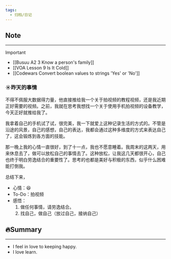 ```yaml
---
tags:
  - 归档/日记
---
```


## Note

---

> [!Important]
> - [[Busuu A2 3 Know a person's family]]
> - [[VOA Lesson 9 Is It Cold]]
> - [[Codewars Convert boolean values to strings 'Yes' or 'No']]

### ☀️昨天的事情

不得不佩服大数据得力量，他直接推给我一个关于拍视频的教程视频，还是我近期正好需要的视频。之前，我就在思考我想找一个关于使用手机拍视频的设备教学， 今天正好就推给我了。

我拿着自己的手机试了试，很完美，我一下就爱上这种记录生活的方式的。不管是沿途的风景，自己的感想，自己的表达，我都会通过这种多维度的方式来表达自己了，这会锻炼到各方面的技能。

那一晚上我的心情一直很好，到了十一点，我也不愿意睡着。我周末的这两天，用来休息去了，做可以放松自己的事情去了。这种放松，让我这几天都很开心，自己也终于明白劳逸结合的重要性了。思考的也都是美好与积极的东西，似乎什么困难能打倒我。

总结下来，

- 心情：😆
- To-Do：拍视频
- 感悟：
	1. 做任何事情，请劳逸结合。
	2. 找自己，做自己（放过自己，接纳自己）

## 🔥Summary

---
- I feel in love to keeping happy.
- I love learn.
